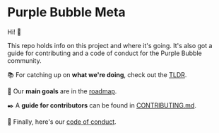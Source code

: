 # Purple Bubble Meta

Hi! 👋

This repo holds info on this project and where it's going. It's also got a guide for contributing and a code of conduct for the Purple Bubble community.

📚 For catching up on **what we're doing**, check out the [TLDR](/TLDR.md).

🎯 Our **main goals** are in the [roadmap](ROADMAP.md).

✒️ A **guide for contributors** can be found in [CONTRIBUTING.md](CONTRIBUTING.md).

🤝 Finally, here's our [code of conduct](CODE_OF_CONDUCT.md).

